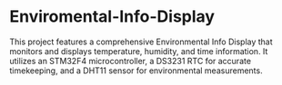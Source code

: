 # Enviromental-Info-Display
 This project features a comprehensive Environmental Info Display that monitors and displays temperature, humidity, and time information. It utilizes an STM32F4 microcontroller, a DS3231 RTC for accurate timekeeping, and a DHT11 sensor for environmental measurements.
